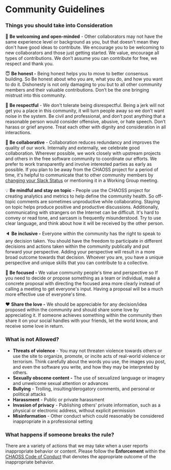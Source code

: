 
# Community Guidelines

### Things you should take into Consideration

👋 **Be welcoming and open-minded** - Other collaborators may not have the same experience level or background as you, but that doesn't mean they don't have good ideas to contribute. We encourage you to be welcoming to new collaborators and those just getting started. We value, encourage all types of contributions. We don’t assume you can contribute for free, we respect and thank you.

😇 **Be honest -** Being honest helps you to move to better consensus building. So Be honest about who you are, what you do, and how you want to do it. Dishonesty is not only damaging to you but to all other community members and their valuable contributions. Don’t be the one bringing mistrust into this community.

🙌 **Be respectful** - We don't tolerate being disrespectful. Being a jerk will not get you a place in this community, it will turn people away so we don’t want noise in the system. Be civil and professional, and don’t post anything that a reasonable person would consider offensive, abusive, or hate speech. Don’t harass or grief anyone. Treat each other with dignity and consideration in all interactions. 

🤝 **Be collaborative** - Collaboration reduces redundancy and improves the quality of our work. Internally and externally, we celebrate good collaboration. Wherever possible, we work closely with upstream projects and others in the free software community to coordinate our efforts. We prefer to work transparently and involve interested parties as early as possible. If you plan to be away from the CHAOSS project for a period of time, it's helpful to communicate that to other community members by [changing your Slack Status](https://slack.com/help/articles/201864558-Set-your-Slack-status-and-availability) or mentioning it in a Working Group meeting.

💡 **Be mindful and stay on topic -** People use the CHAOSS project for creating analytics and metrics to help define the community health. So off-topic comments are sometimes unproductive while collaborating. Staying on topic helps produce positive and productive discussions. Additionally, communicating with strangers on the Internet can be difficult. It's hard to convey or read tone, and sarcasm is frequently misunderstood. Try to use clear language, and think about how it will be received by the other person.

🔈 **Be inclusive -** Everyone within the community has the right to speak to any decision taken. You should have the freedom to participate in different decisions and actions taken within the community publically and put forward your perspective. Adding your perspective will result in a more broad outcome towards that decision. Whoever you are, you have a unique perspective and unique skills that you can contribute to a collective.

🎯 **Be focused -** We value community people's time and perspective so If you need to decide or propose something as a team or individual, make a concrete proposal with directing the focused area more clearly instead of calling a meeting to get everyone's input. Having a proposal will be a much more effective use of everyone's time.

❤ **Share the love -** We should be appreciable for any decision/idea proposed within the community and should share some love by appreciating it. If someone achieves something within the community then share it on your social handles with your friends, let the world know, and receive some love in return.

### What is not Allowed?

*  **Threats of violence** - You may not threaten violence towards others or use the site to organize, promote, or incite acts of real-world violence or terrorism. Think carefully about the words you use, the images you post, and even the software you write, and how they may be interpreted by others.
*  **Sexually obscene content -** The use of sexualized language or imagery and unwelcome sexual attention or advances
* **Bullying** - Trolling, insulting/derogatory comments, and personal or political attacks
* **Harassment** - Public or private harassment
* **Invasion of privacy** - Publishing others' private information, such as a physical or electronic address, without explicit permission
* **Misinformation** - Other conduct which could reasonably be considered inappropriate in a professional setting

### What happens if someone breaks the rule?

There are a variety of actions that we may take when a user reports inappropriate behavior or content. Please follow the **Enforcement** within the [CHAOSS Code of Conduct](../governance-in-chaoss/code-of-conduct.md) that denotes the appropriate outcome of the inappropriate behavior.

